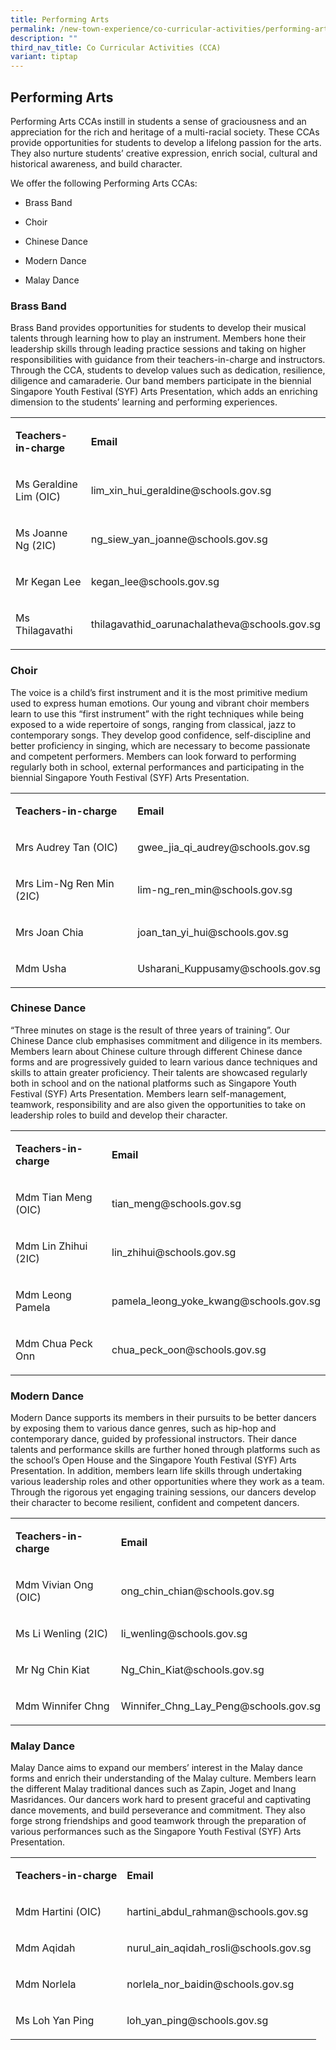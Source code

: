 ```yaml
---
title: Performing Arts
permalink: /new-town-experience/co-curricular-activities/performing-arts/
description: ""
third_nav_title: Co Curricular Activities (CCA)
variant: tiptap
---
```

<h2>Performing Arts</h2>
<p>Performing Arts CCAs instill in students a sense of graciousness and an
appreciation for the rich and heritage of a multi-racial society. These
CCAs provide opportunities for students to develop a lifelong passion for
the arts. They also nurture students’ creative expression, enrich social,
cultural and historical awareness, and build character.</p>
<p>We offer the following Performing Arts CCAs:</p>
<ul data-tight="true" class="tight">
<li>
<p>Brass Band</p>
</li>
<li>
<p>Choir</p>
</li>
<li>
<p>Chinese Dance</p>
</li>
<li>
<p>Modern Dance</p>
</li>
<li>
<p>Malay Dance</p>
</li>
</ul>
<h3>Brass Band</h3>
<p>Brass Band provides opportunities for students to develop their musical
talents through learning how to play an instrument. Members hone their
leadership skills through leading practice sessions and taking on higher
responsibilities with guidance from their teachers-in-charge and instructors.
Through the CCA, students to develop values such as dedication, resilience,
diligence and camaraderie. Our band members participate in the biennial
Singapore Youth Festival (SYF) Arts Presentation, which adds an enriching
dimension to the students’ learning and performing experiences.</p>
<table style="minWidth: 50px">
<colgroup>
<col>
<col>
</colgroup>
<tbody>
<tr>
<td rowspan="1" colspan="1">
<p><strong>Teachers-in-charge</strong>
</p>
</td>
<td rowspan="1" colspan="1">
<p><strong>Email</strong>
</p>
</td>
</tr>
<tr>
<td rowspan="1" colspan="1">
<p>Ms Geraldine Lim (OIC)</p>
</td>
<td rowspan="1" colspan="1">
<p>lim_xin_hui_geraldine@schools.gov.sg</p>
</td>
</tr>
<tr>
<td rowspan="1" colspan="1">
<p>Ms Joanne Ng (2IC)</p>
</td>
<td rowspan="1" colspan="1">
<p>ng_siew_yan_joanne@schools.gov.sg</p>
</td>
</tr>
<tr>
<td rowspan="1" colspan="1">
<p>Mr Kegan Lee</p>
</td>
<td rowspan="1" colspan="1">
<p>kegan_lee@schools.gov.sg</p>
</td>
</tr>
<tr>
<td rowspan="1" colspan="1">
<p>Ms Thilagavathi</p>
</td>
<td rowspan="1" colspan="1">
<p>thilagavathid_oarunachalatheva@schools.gov.sg</p>
</td>
</tr>
</tbody>
</table>
<h3>Choir</h3>
<p>The voice is a child’s first instrument and it is the most primitive medium
used to express human emotions. Our young and vibrant choir members learn
to use this “first instrument” with the right techniques while being exposed
to a wide repertoire of songs, ranging from classical, jazz to contemporary
songs. They develop good confidence, self-discipline and better proficiency
in singing, which are necessary to become passionate and competent performers.
Members can look forward to performing regularly both in school, external
performances and participating in the biennial Singapore Youth Festival
(SYF) Arts Presentation.</p>
<table style="minWidth: 50px">
<colgroup>
<col>
<col>
</colgroup>
<tbody>
<tr>
<td rowspan="1" colspan="1">
<p><strong>Teachers-in-charge</strong>
</p>
</td>
<td rowspan="1" colspan="1">
<p><strong>Email</strong>
</p>
</td>
</tr>
<tr>
<td rowspan="1" colspan="1">
<p>Mrs Audrey Tan (OIC)</p>
</td>
<td rowspan="1" colspan="1">
<p>gwee_jia_qi_audrey@schools.gov.sg</p>
</td>
</tr>
<tr>
<td rowspan="1" colspan="1">
<p>Mrs Lim-Ng Ren Min (2IC)</p>
</td>
<td rowspan="1" colspan="1">
<p>lim-ng_ren_min@schools.gov.sg</p>
</td>
</tr>
<tr>
<td rowspan="1" colspan="1">
<p>Mrs Joan Chia</p>
</td>
<td rowspan="1" colspan="1">
<p>joan_tan_yi_hui@schools.gov.sg</p>
</td>
</tr>
<tr>
<td rowspan="1" colspan="1">
<p>Mdm Usha</p>
</td>
<td rowspan="1" colspan="1">
<p>Usharani_Kuppusamy@schools.gov.sg</p>
</td>
</tr>
</tbody>
</table>
<h3>Chinese Dance</h3>
<p>“Three minutes on stage is the result of three years of training”. Our
Chinese Dance club emphasises commitment and diligence in its members.
Members learn about Chinese culture through different Chinese dance forms
and are progressively guided to learn various dance techniques and skills
to attain greater proficiency. Their talents are showcased regularly both
in school and on the national platforms such as Singapore Youth Festival
(SYF) Arts Presentation. Members learn self-management, teamwork, responsibility
and are also given the opportunities to take on leadership roles to build
and develop their character.</p>
<table style="minWidth: 50px">
<colgroup>
<col>
<col>
</colgroup>
<tbody>
<tr>
<td rowspan="1" colspan="1">
<p><strong>Teachers-in-charge</strong>
</p>
</td>
<td rowspan="1" colspan="1">
<p><strong>Email</strong>
</p>
</td>
</tr>
<tr>
<td rowspan="1" colspan="1">
<p>Mdm Tian Meng (OIC)</p>
</td>
<td rowspan="1" colspan="1">
<p>tian_meng@schools.gov.sg</p>
</td>
</tr>
<tr>
<td rowspan="1" colspan="1">
<p>Mdm Lin Zhihui (2IC)</p>
</td>
<td rowspan="1" colspan="1">
<p>lin_zhihui@schools.gov.sg</p>
</td>
</tr>
<tr>
<td rowspan="1" colspan="1">
<p>Mdm Leong Pamela</p>
</td>
<td rowspan="1" colspan="1">
<p>pamela_leong_yoke_kwang@schools.gov.sg</p>
</td>
</tr>
<tr>
<td rowspan="1" colspan="1">
<p>Mdm Chua Peck Onn</p>
</td>
<td rowspan="1" colspan="1">
<p>chua_peck_oon@schools.gov.sg</p>
</td>
</tr>
</tbody>
</table>
<h3>Modern Dance</h3>
<p>Modern Dance supports its members in their pursuits to be better dancers
by exposing them to various dance genres, such as hip-hop and contemporary
dance, guided by professional instructors. Their dance talents and performance
skills are further honed through platforms such as the school’s Open House
and the Singapore Youth Festival (SYF) Arts Presentation. In addition,
members learn life skills through undertaking various leadership roles
and other opportunities where they work as a team. Through the rigorous
yet engaging training sessions, our dancers develop their character to
become resilient, confident and competent dancers.</p>
<table style="minWidth: 50px">
<colgroup>
<col>
<col>
</colgroup>
<tbody>
<tr>
<td rowspan="1" colspan="1">
<p><strong>Teachers-in-charge</strong>
</p>
</td>
<td rowspan="1" colspan="1">
<p><strong>Email</strong>
</p>
</td>
</tr>
<tr>
<td rowspan="1" colspan="1">
<p>Mdm Vivian Ong (OIC)</p>
</td>
<td rowspan="1" colspan="1">
<p>ong_chin_chian@schools.gov.sg</p>
</td>
</tr>
<tr>
<td rowspan="1" colspan="1">
<p>Ms Li Wenling (2IC)</p>
</td>
<td rowspan="1" colspan="1">
<p>li_wenling@schools.gov.sg</p>
</td>
</tr>
<tr>
<td rowspan="1" colspan="1">
<p>Mr Ng Chin Kiat</p>
</td>
<td rowspan="1" colspan="1">
<p>Ng_Chin_Kiat@schools.gov.sg</p>
</td>
</tr>
<tr>
<td rowspan="1" colspan="1">
<p>Mdm Winnifer Chng</p>
</td>
<td rowspan="1" colspan="1">
<p>Winnifer_Chng_Lay_Peng@schools.gov.sg</p>
</td>
</tr>
</tbody>
</table>
<h3>Malay Dance</h3>
<p>Malay Dance aims to expand our members’ interest in the Malay dance forms
and enrich their understanding of the Malay culture. Members learn the
different Malay traditional dances such as Zapin, Joget and Inang Masridances.
Our dancers work hard to present graceful and captivating dance movements,
and build perseverance and commitment. They also forge strong friendships
and good teamwork through the preparation of various performances such
as the Singapore Youth Festival (SYF) Arts Presentation.</p>
<table style="minWidth: 50px">
<colgroup>
<col>
<col>
</colgroup>
<tbody>
<tr>
<td rowspan="1" colspan="1">
<p><strong>Teachers-in-charge</strong>
</p>
</td>
<td rowspan="1" colspan="1">
<p><strong>Email</strong>
</p>
</td>
</tr>
<tr>
<td rowspan="1" colspan="1">
<p>Mdm Hartini (OIC)</p>
</td>
<td rowspan="1" colspan="1">
<p>hartini_abdul_rahman@schools.gov.sg</p>
</td>
</tr>
<tr>
<td rowspan="1" colspan="1">
<p>Mdm Aqidah</p>
</td>
<td rowspan="1" colspan="1">
<p>nurul_ain_aqidah_rosli@schools.gov.sg</p>
</td>
</tr>
<tr>
<td rowspan="1" colspan="1">
<p>Mdm Norlela</p>
</td>
<td rowspan="1" colspan="1">
<p>norlela_nor_baidin@schools.gov.sg</p>
</td>
</tr>
<tr>
<td rowspan="1" colspan="1">
<p>Ms Loh Yan Ping</p>
</td>
<td rowspan="1" colspan="1">
<p>loh_yan_ping@schools.gov.sg</p>
</td>
</tr>
</tbody>
</table>
<p></p>